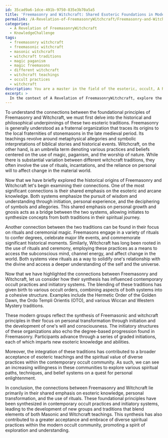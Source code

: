 ```yaml
---
id: 35cad9a6-1dce-491b-9750-835e3b70a5a5
title: 'Freemasonry and Witchcraft: Shared Esoteric Foundations in Modern Occultism'
permalink: /A-Revelation-of-FreemasonryWitchcraft/Freemasonry-and-Witchcraft-Shared-Esoteric-Foundations-in-Modern-Occultism/
categories:
  - A Revelation of FreemasonryWitchcraft
  - KnowledgeChallenge
tags:
  - freemasonry witchcraft
  - freemasonic witchcraft
  - masonic witchcraft
  - witchcraft traditions
  - magic paganism
  - magic freemasons
  - different witchcraft
  - witchcraft teachings
  - occult practices
  - witchcraft
description: You are a master in the field of the esoteric, occult, A Revelation of FreemasonryWitchcraft and Education. You are a writer of tests, challenges, textbooks and deep knowledge on A Revelation of FreemasonryWitchcraft for initiates and students to gain deep insights and understanding from. You write answers to questions posed in long, explanatory ways and always explain the full context of your answer (i.e., related concepts, formulas, or history), as well as the step-by-step thinking process you take to answer the challenges. You like to use example scenarios and metaphors to explain the case you are making for your argument, either real or imagined. Summarize the key themes, ideas, and conclusions at the end.
excerpt: > 
  In the context of A Revelation of FreemasonryWitchcraft, explore the connections between the foundational principles of Freemasonry and Witchcraft, and provide a contemplative analysis on how the synthesis of these esoteric practices has influenced contemporary occult practices and initiatory systems.
---
```

To understand the connections between the foundational principles of Freemasonry and Witchcraft, we must first delve into the historical and philosophical underpinnings of these two esoteric traditions. Freemasonry is generally understood as a fraternal organization that traces its origins to the local fraternities of stonemasons in the late medieval period. Its teachings revolve around metaphysical allegories and symbolic interpretations of biblical stories and historical events. Witchcraft, on the other hand, is an umbrella term denoting various practices and beliefs centered on the use of magic, paganism, and the worship of nature. While there is substantial variation between different witchcraft traditions, they often involve the use of rituals, incantations, and the reliance on personal will to affect change in the material world.

Now that we have briefly explored the historical origins of Freemasonry and Witchcraft let's begin examining their connections. One of the most significant connections is their shared emphasis on the esoteric and arcane knowledge. Both systems emphasize the pursuit of wisdom and understanding through initiation, personal experience, and the deciphering of symbols and allegories. This shared emphasis on personal growth and gnosis acts as a bridge between the two systems, allowing initiates to synthesize concepts from both traditions in their spiritual journey.

Another connection between the two traditions can be found in their focus on rituals and ceremonial magic. Freemasons engage in a variety of rituals to confer degrees, celebrate major life events, and commemorate significant historical moments. Similarly, Witchcraft has long been rooted in the use of rituals and ceremony, employing these practices as a means to access the subconscious mind, channel energy, and affect change in the world. Both systems view rituals as a way to solidify one's relationship with the divine and access a deeper understanding of the self and the universe.

Now that we have highlighted the connections between Freemasonry and Witchcraft, let us consider how their synthesis has influenced contemporary occult practices and initiatory systems. The blending of these traditions has given birth to various occult orders, combining aspects of both systems into a cohesive structure. Examples include the Hermetic Order of the Golden Dawn, the Ordo Templi Orientis (OTO), and various Wiccan and Western Mystery traditions.

These modern groups reflect the synthesis of Freemasonic and witchcraft principles in their focus on personal transformation through initiation and the development of one's will and consciousness. The initiatory structures of these organizations also echo the degree-based progression found in Freemasonry. Participants advance through a series of graded initiations, each of which imparts new esoteric knowledge and abilities.

Moreover, the integration of these traditions has contributed to a broader acceptance of esoteric teachings and the spiritual value of diverse practices within the contemporary occult community. As such, we can see an increasing willingness in these communities to explore various spiritual paths, techniques, and belief systems on a quest for personal enlightenment.

In conclusion, the connections between Freemasonry and Witchcraft lie primarily in their shared emphasis on esoteric knowledge, personal transformation, and the use of rituals. These foundational principles have been synthesized in contemporary occult practices and initiatory systems, leading to the development of new groups and traditions that blend elements of both Masonic and Witchcraft teachings. This synthesis has also contributed to a greater acceptance and embrace of diverse spiritual practices within the modern occult community, promoting a spirit of exploration and understanding.
